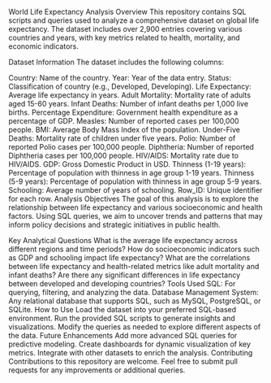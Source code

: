 World Life Expectancy Analysis
Overview
This repository contains SQL scripts and queries used to analyze a comprehensive dataset on global life expectancy. The dataset includes over 2,900 entries covering various countries and years, with key metrics related to health, mortality, and economic indicators.

Dataset Information
The dataset includes the following columns:

Country: Name of the country.
Year: Year of the data entry.
Status: Classification of country (e.g., Developed, Developing).
Life Expectancy: Average life expectancy in years.
Adult Mortality: Mortality rate of adults aged 15-60 years.
Infant Deaths: Number of infant deaths per 1,000 live births.
Percentage Expenditure: Government health expenditure as a percentage of GDP.
Measles: Number of reported cases per 100,000 people.
BMI: Average Body Mass Index of the population.
Under-Five Deaths: Mortality rate of children under five years.
Polio: Number of reported Polio cases per 100,000 people.
Diphtheria: Number of reported Diphtheria cases per 100,000 people.
HIV/AIDS: Mortality rate due to HIV/AIDS.
GDP: Gross Domestic Product in USD.
Thinness (1-19 years): Percentage of population with thinness in age group 1-19 years.
Thinness (5-9 years): Percentage of population with thinness in age group 5-9 years.
Schooling: Average number of years of schooling.
Row_ID: Unique identifier for each row.
Analysis Objectives
The goal of this analysis is to explore the relationship between life expectancy and various socioeconomic and health factors. Using SQL queries, we aim to uncover trends and patterns that may inform policy decisions and strategic initiatives in public health.

Key Analytical Questions
What is the average life expectancy across different regions and time periods?
How do socioeconomic indicators such as GDP and schooling impact life expectancy?
What are the correlations between life expectancy and health-related metrics like adult mortality and infant deaths?
Are there any significant differences in life expectancy between developed and developing countries?
Tools Used
SQL: For querying, filtering, and analyzing the data.
Database Management System: Any relational database that supports SQL, such as MySQL, PostgreSQL, or SQLite.
How to Use
Load the dataset into your preferred SQL-based environment.
Run the provided SQL scripts to generate insights and visualizations.
Modify the queries as needed to explore different aspects of the data.
Future Enhancements
Add more advanced SQL queries for predictive modeling.
Create dashboards for dynamic visualization of key metrics.
Integrate with other datasets to enrich the analysis.
Contributing
Contributions to this repository are welcome. Feel free to submit pull requests for any improvements or additional queries.
